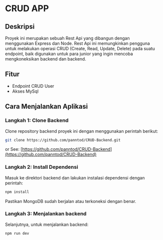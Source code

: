 # CRUD APP

## Deskripsi

Proyek ini merupakan sebuah Rest Api yang dibangun dengan menggunakan Express dan Node. Rest Api ini memungkinkan pengguna untuk melakukan operasi CRUD (Create, Read, Update, Delete) pada suatu endpoint, baik digunakan untuk para junior yang ingin mencoba mengkoneksikan backend dan backend.

## Fitur

- Endpoint CRUD User
- Akses MySql

## Cara Menjalankan Aplikasi

### Langkah 1: Clone Backend

Clone repository backend proyek ini dengan menggunakan perintah berikut:

```bash
git clone https://github.com/panntod/CRUD-Backend.git
```

or
See: [https://github.com/panntod/CRUD-Backend](https://github.com/panntod/CRUD-Backend)

### Langkah 2: Install Dependensi

Masuk ke direktori backend dan lakukan instalasi dependensi dengan perintah:

```bash
npm install
```

Pastikan MongoDB sudah berjalan atau terkoneksi dengan benar.

### Langkah 3: Menjalankan backend

Selanjutnya, untuk menjalankan backend:

```bash
npm run dev
```
